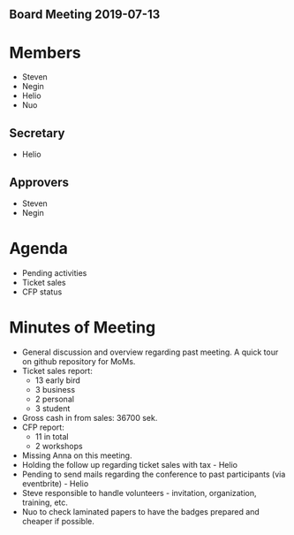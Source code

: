 Board Meeting 2019-07-13
------------------------

# Members
* Steven
* Negin
* Helio
* Nuo

## Secretary
* Helio

## Approvers
* Steven
* Negin

# Agenda
* Pending activities
* Ticket sales
* CFP status

# Minutes of Meeting
 - General discussion and overview regarding past meeting.  A quick tour on github repository for MoMs.
 - Ticket sales report:
     - 13 early bird
     - 3 business
     - 2 personal
     - 3 student
 - Gross cash in from sales: 36700 sek.
 - CFP report:
     - 11 in total
     - 2 workshops
 - Missing Anna on this meeting.
 - Holding the follow up regarding ticket sales with tax - Helio
 - Pending to send mails regarding the conference to past participants (via eventbrite) - Helio
 - Steve responsible to handle volunteers - invitation, organization, training, etc.
 - Nuo to check laminated papers to have the badges prepared and cheaper if possible.
 

